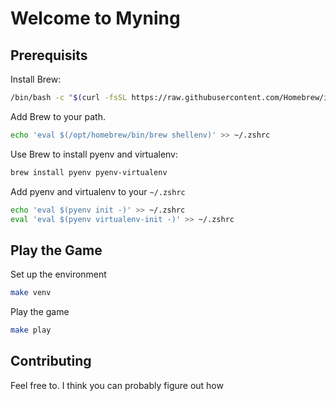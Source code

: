 # Welcome to Myning

## Prerequisits

Install Brew:

```bash
/bin/bash -c "$(curl -fsSL https://raw.githubusercontent.com/Homebrew/install/HEAD/install.sh)"
```

Add Brew to your path.

```bash
echo 'eval $(/opt/homebrew/bin/brew shellenv)' >> ~/.zshrc
```

Use Brew to install pyenv and virtualenv:

```bash
brew install pyenv pyenv-virtualenv
```

Add pyenv and virtualenv to your `~/.zshrc`

```bash
echo 'eval $(pyenv init -)' >> ~/.zshrc
eval 'eval $(pyenv virtualenv-init -)' >> ~/.zshrc
```

## Play the Game

Set up the environment

```bash
make venv
```

Play the game

```bash
make play
```

## Contributing

Feel free to. I think you can probably figure out how
